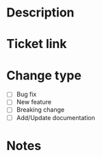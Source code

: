 # Description

<!-- Please include a summary of the changes. -->

# Ticket link

<!-- Please include all the tickets links related with this change -->

# Change type

<!-- Please select the change type -->

- [ ] Bug fix <!-- (non-breaking change which fixes an issue) -->
- [ ] New feature <!-- (non-breaking change which adds functionality) -->
- [ ] Breaking change <!-- (fix or feature that would cause existing functionality to not work as expected) -->
- [ ] Add/Update documentation

# Notes

<!-- Please include any other relavant information here -->